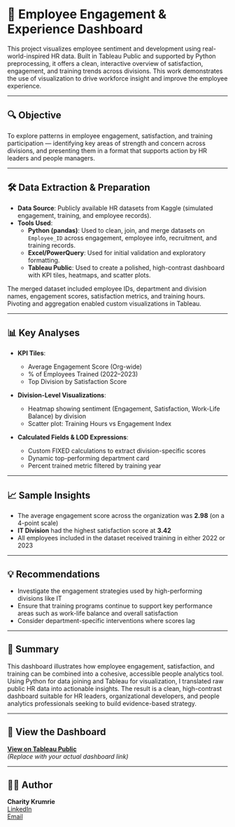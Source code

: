 # 📘 Employee Engagement & Experience Dashboard

This project visualizes employee sentiment and development using real-world-inspired HR data. Built in Tableau Public and supported by Python preprocessing, it offers a clean, interactive overview of satisfaction, engagement, and training trends across divisions. This work demonstrates the use of visualization to drive workforce insight and improve the employee experience.

---

## 🔍 Objective

To explore patterns in employee engagement, satisfaction, and training participation — identifying key areas of strength and concern across divisions, and presenting them in a format that supports action by HR leaders and people managers.

---

## 🛠️ Data Extraction & Preparation

- **Data Source**: Publicly available HR datasets from Kaggle (simulated engagement, training, and employee records).
- **Tools Used**:
  - **Python (pandas)**: Used to clean, join, and merge datasets on `Employee_ID` across engagement, employee info, recruitment, and training records.
  - **Excel/PowerQuery**: Used for initial validation and exploratory formatting.
  - **Tableau Public**: Used to create a polished, high-contrast dashboard with KPI tiles, heatmaps, and scatter plots.

The merged dataset included employee IDs, department and division names, engagement scores, satisfaction metrics, and training hours. Pivoting and aggregation enabled custom visualizations in Tableau.

---

## 📊 Key Analyses

- **KPI Tiles**:
  - Average Engagement Score (Org-wide)
  - % of Employees Trained (2022–2023)
  - Top Division by Satisfaction Score

- **Division-Level Visualizations**:
  - Heatmap showing sentiment (Engagement, Satisfaction, Work-Life Balance) by division
  - Scatter plot: Training Hours vs Engagement Index

- **Calculated Fields & LOD Expressions**:
  - Custom FIXED calculations to extract division-specific scores
  - Dynamic top-performing department card
  - Percent trained metric filtered by training year

---

## 📈 Sample Insights

- The average engagement score across the organization was **2.98** (on a 4-point scale)
- **IT Division** had the highest satisfaction score at **3.42**
- All employees included in the dataset received training in either 2022 or 2023

---

## 💡 Recommendations

- Investigate the engagement strategies used by high-performing divisions like IT
- Ensure that training programs continue to support key performance areas such as work-life balance and overall satisfaction
- Consider department-specific interventions where scores lag

---

## 📖 Summary

This dashboard illustrates how employee engagement, satisfaction, and training can be combined into a cohesive, accessible people analytics tool. Using Python for data joining and Tableau for visualization, I translated raw public HR data into actionable insights. The result is a clean, high-contrast dashboard suitable for HR leaders, organizational developers, and people analytics professionals seeking to build evidence-based strategy.

---

## 🔗 View the Dashboard

**[View on Tableau Public](https://public.tableau.com/app/profile/YOURUSERNAME/viz/DASHBOARDNAME/YourSheet)**  
_(Replace with your actual dashboard link)_

---

## 🧑‍💻 Author

**Charity Krumrie**  
[LinkedIn](https://www.linkedin.com/in/ckrumrie/)  
[Email](mailto:cwkrumrie@gmail.com)